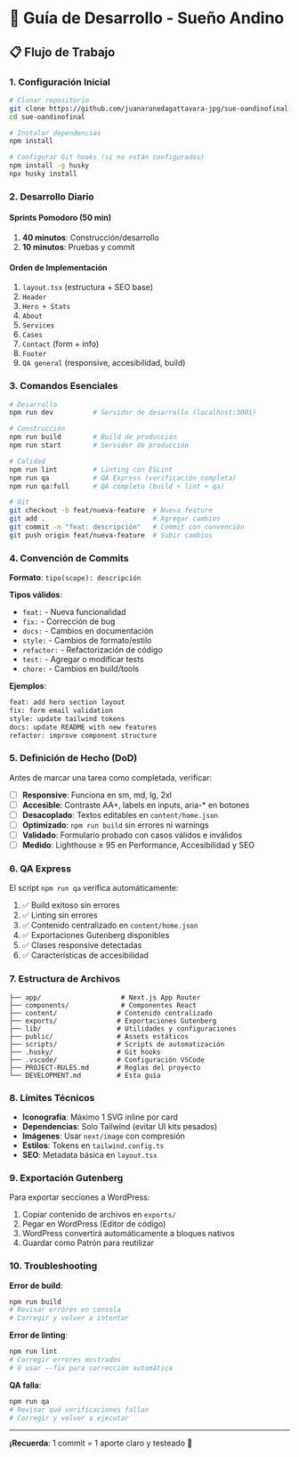 # 🚀 Guía de Desarrollo - Sueño Andino

## 📋 Flujo de Trabajo

### 1. Configuración Inicial
```bash
# Clonar repositorio
git clone https://github.com/juanaranedagattavara-jpg/sue-oandinofinal.git
cd sue-oandinofinal

# Instalar dependencias
npm install

# Configurar Git hooks (si no están configurados)
npm install -g husky
npx husky install
```

### 2. Desarrollo Diario

#### Sprints Pomodoro (50 min)
1. **40 minutos**: Construcción/desarrollo
2. **10 minutos**: Pruebas y commit

#### Orden de Implementación
1. `layout.tsx` (estructura + SEO base)
2. `Header`
3. `Hero + Stats`
4. `About`
5. `Services`
6. `Cases`
7. `Contact` (form + info)
8. `Footer`
9. `QA general` (responsive, accesibilidad, build)

### 3. Comandos Esenciales

```bash
# Desarrollo
npm run dev          # Servidor de desarrollo (localhost:3001)

# Construcción
npm run build        # Build de producción
npm run start        # Servidor de producción

# Calidad
npm run lint         # Linting con ESLint
npm run qa           # QA Express (verificación completa)
npm run qa:full      # QA completo (build + lint + qa)

# Git
git checkout -b feat/nueva-feature  # Nueva feature
git add .                           # Agregar cambios
git commit -m "feat: descripción"   # Commit con convención
git push origin feat/nueva-feature  # Subir cambios
```

### 4. Convención de Commits

**Formato**: `tipo(scope): descripción`

**Tipos válidos**:
- `feat:` - Nueva funcionalidad
- `fix:` - Corrección de bug
- `docs:` - Cambios en documentación
- `style:` - Cambios de formato/estilo
- `refactor:` - Refactorización de código
- `test:` - Agregar o modificar tests
- `chore:` - Cambios en build/tools

**Ejemplos**:
```bash
feat: add hero section layout
fix: form email validation
style: update tailwind tokens
docs: update README with new features
refactor: improve component structure
```

### 5. Definición de Hecho (DoD)

Antes de marcar una tarea como completada, verificar:

- [ ] **Responsive**: Funciona en sm, md, lg, 2xl
- [ ] **Accesible**: Contraste AA+, labels en inputs, aria-* en botones
- [ ] **Desacoplado**: Textos editables en `content/home.json`
- [ ] **Optimizado**: `npm run build` sin errores ni warnings
- [ ] **Validado**: Formulario probado con casos válidos e inválidos
- [ ] **Medido**: Lighthouse ≥ 95 en Performance, Accesibilidad y SEO

### 6. QA Express

El script `npm run qa` verifica automáticamente:

1. ✅ Build exitoso sin errores
2. ✅ Linting sin errores
3. ✅ Contenido centralizado en `content/home.json`
4. ✅ Exportaciones Gutenberg disponibles
5. ✅ Clases responsive detectadas
6. ✅ Características de accesibilidad

### 7. Estructura de Archivos

```
├── app/                    # Next.js App Router
├── components/             # Componentes React
├── content/               # Contenido centralizado
├── exports/               # Exportaciones Gutenberg
├── lib/                   # Utilidades y configuraciones
├── public/                # Assets estáticos
├── scripts/               # Scripts de automatización
├── .husky/                # Git hooks
├── .vscode/               # Configuración VSCode
├── PROJECT-RULES.md       # Reglas del proyecto
└── DEVELOPMENT.md         # Esta guía
```

### 8. Límites Técnicos

- **Iconografía**: Máximo 1 SVG inline por card
- **Dependencias**: Solo Tailwind (evitar UI kits pesados)
- **Imágenes**: Usar `next/image` con compresión
- **Estilos**: Tokens en `tailwind.config.ts`
- **SEO**: Metadata básica en `layout.tsx`

### 9. Exportación Gutenberg

Para exportar secciones a WordPress:

1. Copiar contenido de archivos en `exports/`
2. Pegar en WordPress (Editor de código)
3. WordPress convertirá automáticamente a bloques nativos
4. Guardar como Patrón para reutilizar

### 10. Troubleshooting

**Error de build**:
```bash
npm run build
# Revisar errores en consola
# Corregir y volver a intentar
```

**Error de linting**:
```bash
npm run lint
# Corregir errores mostrados
# O usar --fix para corrección automática
```

**QA falla**:
```bash
npm run qa
# Revisar qué verificaciones fallan
# Corregir y volver a ejecutar
```

---

**¡Recuerda**: 1 commit = 1 aporte claro y testeado 🎯
